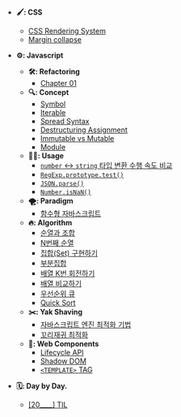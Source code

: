 - **🖌: CSS**

  - [CSS Rendering System](/docs/css/css-rendering-system/css-rendering-system.md)
  - [Margin collapse](/docs/css/margin-collapse/margin-collapse.md)

- **⚙️: Javascript**

  - **🛠: Refactoring**
    - [Chapter 01](/docs/javascript/refactoring/chapter01.md)
  - **🔍: Concept**
    - [Symbol](/docs/javascript/concept/symbol/symbol.md)
    - [Iterable](/docs/javascript/concept/iterable/iterable.md)
    - [Spread Syntax](/docs/javascript/concept/spread-syntax/spread-syntax.md)
    - [Destructuring Assignment](/docs/javascript/concept/destructuring-assignment/destructuring-assignment.md)
    - [Immutable vs Mutable](/docs/javascript/concept/immutable-vs-mutable/immutable-vs-mutable.md)
    - [Module](/docs/javascript/concept/module/module.md)
  - **👍🏻: Usage**
    - [`number` ↔ `string` 타입 변환 수행 속도 비교](/docs/javascript/usage/type-conversion-comparison/type-conversion-comparison.md)
    - [`RegExp.prototype.test()`](/docs/javascript/usage/RegExp.prototype.test.md)
    - [`JSON.parse()`](/docs/javascript/usage/JSON.parse.md)
    - [`Number.isNaN()`](/docs/javascript/usage/Number.isNaN.md)
  - **🌪: Paradigm**
    - [함수형 자바스크립트](/docs/javascript/paradigm/functional-javascript.md)
  - **🔥: Algorithm**
    - [순열과 조합](/docs/javascript/algorithm/permutations-and-combinations.md)
    - [N번째 순열](/docs/javascript/algorithm/nth-permutation/nth-permuation.md)
    - [집합(Set) 구현하기](/docs/javascript/algorithm/set.md)
    - [부분집합](/docs/javascript/algorithm/subset.md)
    - [배열 K번 회전하기](/docs/javascript/algorithm/rotate-k-times-in-array.md)
    - [배열 비교하기](/docs/javascript/algorithm/array-compare.md)
    - [우선순위 큐](/docs/javascript/algorithm/priority-queue/priority-queue.md)
    - [Quick Sort](/docs/javascript/algorithm/quicksort/quicksort.md)
  - **✂️: Yak Shaving**
    - [자바스크립트 엔진 최적화 기법](/docs/javascript/yak-shaving/javascript-engine-optimization/javascript-engine-optimization.md)
    - [꼬리재귀 최적화](/docs/javascript/yak-shaving/tail-recursion-optimization/tail-recursion-optimization.md)
  - **🧩: Web Components**
    - [Lifecycle API](/docs/javascript/web-components/lifecycle.md)
    - [Shadow DOM](/docs/javascript/web-components/shadowdom.md)
    - [`<TEMPLATE>` TAG](/docs/javascript/web-components/template.md)

- **🗓: Day by Day.**
  - [[20\_\_\_\_] TIL](/docs/day-by-day/201231-TIL.md)
